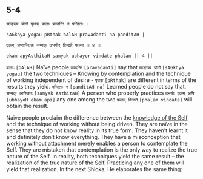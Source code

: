 ## 5-4


```shloka-sa
साङ्ख्य योगौ पृथक् बालाः प्रवदन्ति न पन्दिताः ।
```
```shloka-sa-hk
sAGkhya yogau pRthak bAlAH pravadanti na panditAH |
```
```shloka-sa
एकम् अप्यास्थितः सम्यक् उभयोर् विन्दते फलम् ॥ ४ ॥
```
```shloka-sa-hk
ekam apyAsthitaH samyak ubhayor vindate phalam || 4 ||
```

`बालाः` `[bAlAH]` Naïve people `प्रवदन्ति` `[pravadanti]` say that `साङ्ख्य योगौ` `[sAGkhya yogau]` the two techniques – Knowing by contemplation and the technique of working independent of desire - `पृथक्` `[pRthak]` are different in terms of the results they yield. `पन्दिताः न` `[panditAH na]` Learned people do not say that. `सम्यक् आस्थितः` `[samyak AsthitaH]` A person who properly practices `उभयोः एकम् अपि` `[ubhayoH ekam api]` any one among the two `फलम् विन्दते` `[phalam vindate]` will obtain the result.

Naïve people proclaim the difference between the [knowledge of the Self](jnAnayOga_a_defn) and the technique of working without being driven. They are naïve in the sense that they do not know reality in its true form. They haven't learnt it and definitely don’t know everything. They have a misconception that working without attachment merely enables a person to contemplate the Self. They are mistaken that contemplation is the only way to realize the true nature of the Self.
In reality, both techniques yield the same result – the realization of the true nature of the Self. Practicing any one of them will yield that realization.
In the next Shloka, He elaborates the same thing:

